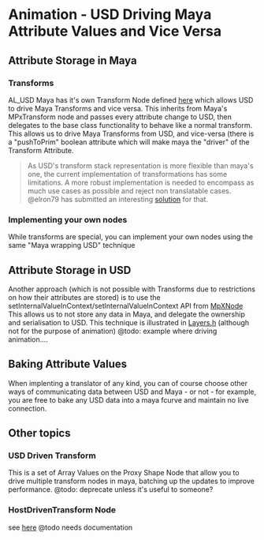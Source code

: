 # Animation - USD Driving Maya Attribute Values and Vice Versa

## Attribute Storage in Maya
### Transforms

AL_USD Maya has it's own Transform Node defined [here](https://github.com/AnimalLogic/AL_USDMaya/blob/master/lib/AL_USDMaya/AL/usdmaya/nodes/Transform.h) which allows USD to drive Maya Transforms and vice versa.
This inherits from Maya's MPxTransform node and passes every attribute change to USD, then delegates to the base class functionality to behave like a normal transform.
This allows us to drive Maya Transforms from USD, and vice-versa (there is a "pushToPrim" boolean attribute which will make maya the "driver" of the Transform Attribute. 

> As USD's transform stack representation is more flexible than maya's one, the current implementation of transformations has some
> limitations. A more robust implementation is needed to encompass as much use cases as possible and reject non translatable cases.
> @elron79 has submitted an interesting [solution](https://github.com/PixarAnimationStudios/USD/pull/287) for that.
 
### Implementing your own nodes

While transforms are special, you can implement your own nodes using the same "Maya wrapping USD" technique

## Attribute Storage in USD
Another approach (which is not possible with Transforms due to restrictions on how their attributes are stored) is to use the setInternalValueInContext/setInternalValueInContext API from [MpXNode](http://help.autodesk.com/view/MAYAUL/2016/ENU/?guid=__cpp_ref_class_m_px_node_html)
This allows us to not store any data in Maya, and delegate the ownership and serialisation to USD.
This technique is illustrated in [Layers.h](https://github.com/AnimalLogic/AL_USDMaya/blob/master/lib/AL_USDMaya/AL/usdmaya/nodes/Layer.h) (although not for the purpose of animation)
@todo: example where driving animation....


## Baking Attribute Values 
When implenting a translator of any kind, you can of course choose other ways of communicating data between USD and Maya - or not - for example, you are free to bake any USD data into a maya fcurve and maintain no live connection. 


## Other topics

### USD Driven Transform ####
This is a set of Array Values on the Proxy Shape Node that allow you to drive multiple transform nodes in maya, batching up the updates to improve performance.
@todo: deprecate unless it's useful to someone?

### HostDrivenTransform Node ###
see [here](https://github.com/AnimalLogic/AL_USDMaya/blob/master/lib/AL_USDMaya/AL/usdmaya/nodes/HostDrivenTransforms.h)
@todo needs documentation

